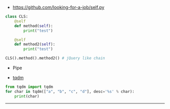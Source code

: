- https://github.com/looking-for-a-job/self.py
```python
class CLS:
	@self
	def method(self):
		print("test")

	@self
	def method2(self):
		print("test")

CLS().method().method2() # jQuery like chain
```

- Pipe

- [tqdm][2]
```python
from tqdm import tqdm
for char in tqdm(["a", "b", "c", "d"], desc='%s' % char):
    print(char)
```
---
[2]: https://lorexxar.cn/2016/07/21/python-tqdm/
